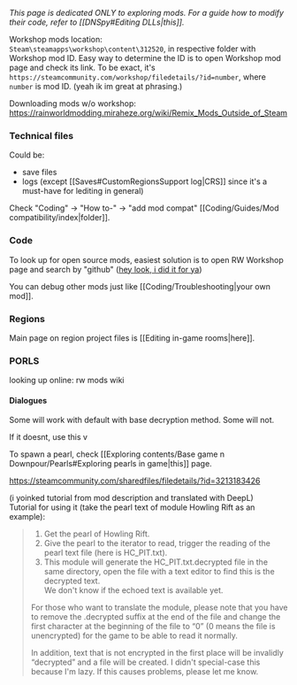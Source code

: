 *This page is dedicated ONLY to exploring mods. For a guide how to modify their code, refer to [[DNSpy#Editing DLLs|this]].*


Workshop mods location:   
`Steam\steamapps\workshop\content\312520`, in respective folder with Workshop mod ID.
Easy way to determine the ID is to open Workshop mod page and check its link. To be exact, it's
`https://steamcommunity.com/workshop/filedetails/?id=number`,
where `number` is mod ID. (yeah ik im great at phrasing.)

Downloading mods w/o workshop:   
https://rainworldmodding.miraheze.org/wiki/Remix_Mods_Outside_of_Steam

### Technical files
Could be:
- save files
- logs (except [[Saves#CustomRegionsSupport log|CRS]] since it's a must-have for lediting in general)

Check "Coding" -> "How to-" -> "add mod compat" [[Coding/Guides/Mod compatibility/index|folder]].
### Code
To look up for open source mods, easiest solution is to open RW Workshop page and search by "github" ([hey look, i did it for ya](https://steamcommunity.com/workshop/browse/?appid=312520&searchtext=github))

You can debug other mods just like [[Coding/Troubleshooting|your own mod]]. 
### Regions
Main page on region project files is [[Editing in-game rooms|here]].

### PORLS
looking up online: rw mods wiki
#### Dialogues  
Some will work with default with base decryption method. Some will not.

If it doesnt, use this v

To spawn a pearl, check [[Exploring contents/Base game n Downpour/Pearls#Exploring pearls in game|this]] page.

https://steamcommunity.com/sharedfiles/filedetails/?id=3213183426

(i yoinked tutorial from mod description and translated with DeepL)  
Tutorial for using it (take the pearl text of module Howling Rift as an example):  
> 1. Get the pearl of Howling Rift.  
> 2. Give the pearl to the iterator to read, trigger the reading of the pearl text file (here is HC_PIT.txt).  
> 3. This module will generate the HC_PIT.txt.decrypted file in the same directory, open the file with a text editor to find this is the decrypted text.  
> We don't know if the echoed text is available yet.  
>   
> For those who want to translate the module, please note that you have to remove the .decrypted suffix at the end of the file and change the first character at the beginning of the file to “0” (0 means the file is unencrypted) for the game to be able to read it normally.  
>   
> In addition, text that is not encrypted in the first place will be invalidly “decrypted” and a file will be created. I didn't special-case this because I'm lazy. If this causes problems, please let me know.  
